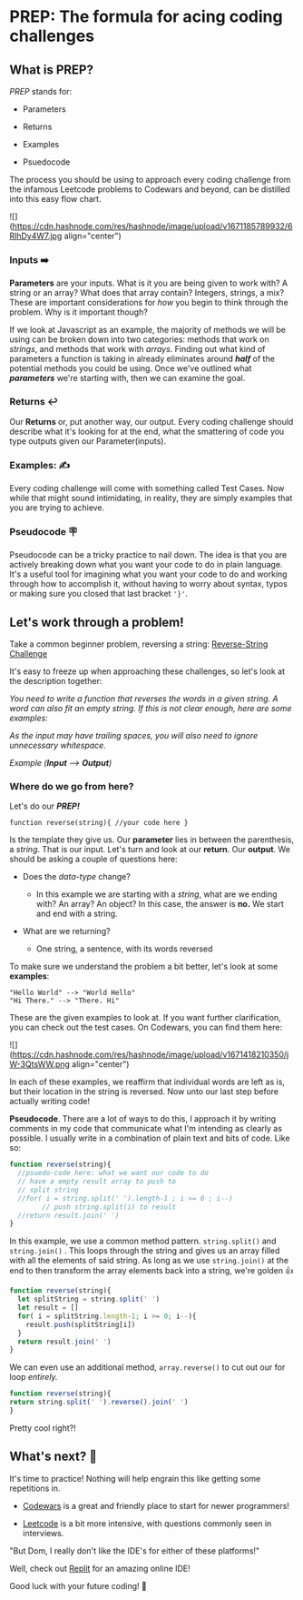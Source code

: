 # PREP: The formula for acing coding challenges

## What is PREP?

*PREP* stands for:

*   Parameters
    
*   Returns
    
*   Examples
    
*   Psuedocode
    

The process you should be using to approach every coding challenge from the infamous Leetcode problems to Codewars and beyond, can be distilled into this easy flow chart.

![](https://cdn.hashnode.com/res/hashnode/image/upload/v1671185789932/6RlhDy4W7.jpg align="center")

### Inputs ➡️

**Parameters** are your inputs. What is it you are being given to work with? A string or an array? What does that array contain? Integers, strings, a mix? These are important considerations for *how* you begin to think through the problem. Why is it important though?

If we look at Javascript as an example, the majority of methods we will be using can be broken down into two categories: methods that work on *strings*, and methods that work with *arrays*. Finding out what kind of parameters a function is taking in already eliminates around ***half*** of the potential methods you could be using. Once we've outlined what ***parameters*** we're starting with, then we can examine the goal.

### Returns ↩️

Our **Returns** or, put another way, our output. Every coding challenge should describe what it's looking for at the end, what the smattering of code you type outputs given our Parameter(inputs).

### Examples: ✍️

Every coding challenge will come with something called Test Cases. Now while that might sound intimidating, in reality, they are simply examples that you are trying to achieve.

### Pseudocode 🪧

Pseudocode can be a tricky practice to nail down. The idea is that you are actively breaking down what you want your code to do in plain language. It's a useful tool for imagining what you want your code to do and working through how to accomplish it, without having to worry about syntax, typos or making sure you closed that last bracket `'}'`.

## Let's work through a problem!

Take a common beginner problem, reversing a string: [Reverse-String Challenge](https://www.codewars.com/kata/57a55c8b72292d057b000594/train/javascript)

It's easy to freeze up when approaching these challenges, so let's look at the description together:

*You need to write a function that reverses the words in a given string. A word can also fit an empty string. If this is not clear enough, here are some examples:*

*As the input may have trailing spaces, you will also need to ignore unnecessary whitespace.*

*Example (****Input*** *--&gt;* ***Output****)*

### Where do we go from here?

Let's do our ***PREP!***

`function reverse(string){ //your code here }`

Is the template they give us. Our **parameter** lies in between the parenthesis, a *string*. That is our input. Let's turn and look at our **return**. Our **output**. We should be asking a couple of questions here:

*   Does the *data-type* change?
    
    *   In this example we are starting with a *string*, what are we ending with? An array? An object? In this case, the answer is **no.** We start and end with a string.
        
*   What are we returning?
    
    *   One string, a sentence, with its words reversed
        

To make sure we understand the problem a bit better, let's look at some **examples**:

```plaintext
"Hello World" --> "World Hello"
"Hi There." --> "There. Hi"
```

These are the given examples to look at. If you want further clarification, you can check out the test cases. On Codewars, you can find them here:

![](https://cdn.hashnode.com/res/hashnode/image/upload/v1671418210350/jW-3QtsWW.png align="center")

In each of these examples, we reaffirm that individual words are left as is, but their location in the string is reversed. Now unto our last step before actually writing code!

**Pseudocode**. There are a lot of ways to do this, I approach it by writing comments in my code that communicate what I'm intending as clearly as possible. I usually write in a combination of plain text and bits of code. Like so:

```javascript
function reverse(string){
  //psuedo-code here: what we want our code to do
  // have a empty result array to push to
  // split string
  //for( i = string.split(' ').length-1 ; i >= 0 ; i--)
        // push string.split(i) to result
  //return result.join(' ')
}
```

In this example, we use a common method pattern. `string.split()` and `string.join()` . This loops through the string and gives us an array filled with all the elements of said string. As long as we use `string.join()` at the end to then transform the array elements back into a string, we're golden 👍

```javascript
function reverse(string){
  let splitString = string.split(' ')
  let result = []
  for( i = splitString.length-1; i >= 0; i--){
    result.push(splitString[i])
  }
  return result.join(' ')
}
```

We can even use an additional method, `array.reverse()` to cut out our for loop *entirely.*

```javascript
function reverse(string){
return string.split(' ').reverse().join(' ')
}
```

Pretty cool right?!

## What's next? 🤔

It's time to practice! Nothing will help engrain this like getting some repetitions in.

*   [Codewars](https://www.codewars.com/dashboard) is a great and friendly place to start for newer programmers!
    
*   [Leetcode](https://leetcode.com/) is a bit more intensive, with questions commonly seen in interviews.
    

"But Dom, I really don't like the IDE's for either of these platforms!"

Well, check out [Replit](https://replit.com/) for an amazing online IDE!

Good luck with your future coding! 💪